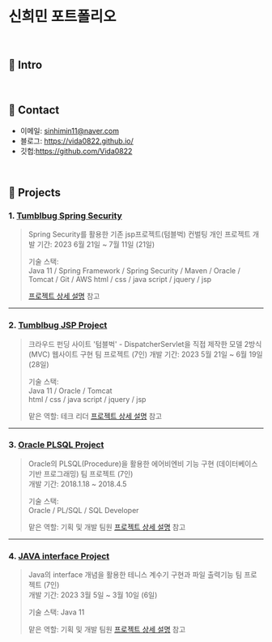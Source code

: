 # 신희민 포트폴리오 
> 

</br>

## :pushpin: Intro


</br>

## :pushpin: Contact
- 이메일: sinhimin11@naver.com
- 블로그: https://vida0822.github.io/
- 깃헙:https://github.com/Vida0822

</br>

## :pushpin: Projects
### 1. [Tumblbug Spring Security](https://github.com/Vida0822/Tumblbug_Spring-Security-Project)
> Spring Security를 활용한 기존 jsp프로젝트(텀블벅) 컨벌팅 
> 개인 프로젝트
> 개발 기간: 2023 6월 21일 ~ 7월 11일 (21일)  
>  
>기술 스택:  
> Java 11 / Spring Framework / Spring Security / Maven / Oracle / Tomcat / Git / AWS
> html / css / java script / jquery / jsp   
>  
>[프로젝트 상세 설명](https://github.com/Vida0822/Tumblbug_Spring-Security-Project) 참고

---

### 2. [Tumblbug JSP Project](https://github.com/Vida0822/Tumblbug_JSP_Project)
> 크라우드 펀딩 사이트 '텀블벅' - DispatcherServlet을 직접 제작한 모델 2방식(MVC) 웹사이트 구현 
> 팀 프로젝트 (7인)
> 개발 기간: 2023 5월 21일 ~ 6월 19일 (28일)
>  
>기술 스택:  
>Java 11 / Oracle / Tomcat   
> html / css / java script / jquery / jsp 
>
>맡은 역할: 테크 리더 
>[프로젝트 상세 설명](https://github.com/Vida0822/Tumblbug_JSP_Project) 참고

---

### 3. [Oracle PLSQL Project](https://github.com/Vida0822/Airbnb_Oracle-PLSQL-Project)
> Oracle의 PLSQL(Procedure)을 활용한 에어비엔비 기능 구현 (데이터베이스 기반 프로그래밍)
> 팀 프로젝트 (7인)  
>개발 기간: 2018.1.18 ~ 2018.4.5  
>  
>기술 스택:  
> Oracle / PL/SQL / SQL Developer  
>
> 맡은 역할: 기획 및 개발 팀원 
>[프로젝트 상세 설명](https://github.com/Vida0822/Airbnb_Oracle-PLSQL-Project) 참고

---

### 4. [JAVA interface Project](https://github.com/Vida0822/TennisCounter_Java-Interface-Project)
> Java의 interface 개념을 활용한 테니스 계수기 구현과 파일 출력기능
> 팀 프로젝트 (7인)  
> 개발 기간: 2023 3월 5일 ~ 3월 10일 (6일) 
>  
> 기술 스택: Java 11 
>
> 맡은 역할: 기획 및 개발 팀원 
>[프로젝트 상세 설명](https://github.com/Vida0822/TennisCounter_Java-Interface-Project) 참고
